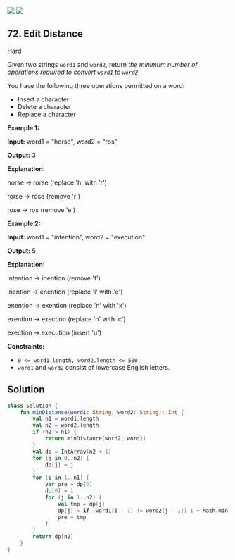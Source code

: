 [![](https://img.shields.io/github/stars/LeetCode-Top-Interview-150/LeetCode-Top-Interview-150?label=Stars&style=flat-square)](https://github.com/LeetCode-Top-Interview-150/LeetCode-Top-Interview-150)
[![](https://img.shields.io/github/forks/LeetCode-Top-Interview-150/LeetCode-Top-Interview-150?label=Fork%20me%20on%20GitHub%20&style=flat-square)](https://github.com/LeetCode-Top-Interview-150/LeetCode-Top-Interview-150/fork)

## 72\. Edit Distance

Hard

Given two strings `word1` and `word2`, return _the minimum number of operations required to convert `word1` to `word2`_.

You have the following three operations permitted on a word:

*   Insert a character
*   Delete a character
*   Replace a character

**Example 1:**

**Input:** word1 = "horse", word2 = "ros"

**Output:** 3

**Explanation:** 

horse -> rorse (replace 'h' with 'r') 

rorse -> rose (remove 'r') 

rose -> ros (remove 'e')

**Example 2:**

**Input:** word1 = "intention", word2 = "execution"

**Output:** 5

**Explanation:** 

intention -> inention (remove 't') 

inention -> enention (replace 'i' with 'e') 

enention -> exention (replace 'n' with 'x') 

exention -> exection (replace 'n' with 'c') 

exection -> execution (insert 'u')

**Constraints:**

*   `0 <= word1.length, word2.length <= 500`
*   `word1` and `word2` consist of lowercase English letters.

## Solution

```kotlin
class Solution {
    fun minDistance(word1: String, word2: String): Int {
        val n1 = word1.length
        val n2 = word2.length
        if (n2 > n1) {
            return minDistance(word2, word1)
        }
        val dp = IntArray(n2 + 1)
        for (j in 0..n2) {
            dp[j] = j
        }
        for (i in 1..n1) {
            var pre = dp[0]
            dp[0] = i
            for (j in 1..n2) {
                val tmp = dp[j]
                dp[j] = if (word1[i - 1] != word2[j - 1]) 1 + Math.min(pre, Math.min(dp[j], dp[j - 1])) else pre
                pre = tmp
            }
        }
        return dp[n2]
    }
}
```